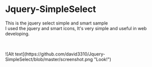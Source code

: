 # Jquery-SimpleSelect
This is the jquery select simple and smart sample<br>
I used the jquery and smart icons, It's very simple and useful in web developing.<br>


<br>
<br>
![Alt text](https://github.com/david3310/Jquery-SimpleSelect/blob/master/screenshot.png "Look!")
